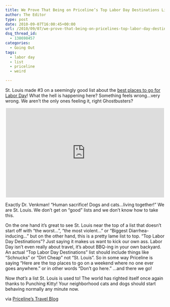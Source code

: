 ```yaml
---
title: We Prove That Being on Priceline’s Top Labor Day Destinations List is Actually Bad
author: The Editor
type: post
date: 2010-09-07T16:00:45+00:00
url: /2010/09/07/we-prove-that-being-on-pricelines-top-labor-day-destinations-list-is-actually-bad/
dsq_thread_id:
  - 138698457
categories:
  - Going Out
tags:
  - labor day
  - list
  - priceline
  - weird

---
```

St. Louis made #3 on a seemingly good list about the <a href="http://travelblog.priceline.com/web/guest/home/-/blogs/priceline-lists-top-50-destinations-for-labor-day-2010;jsessionid=6654E85E801EE839E3B598B05658B075?_33_redirect=/web/guest/home" target="_blank">best places to go for Labor Day</a>! What the hell is happening here? Something feels wrong&#8230;very wrong. We aren&#8217;t the only ones feeling it, right Ghostbusters?

<span class="embed-youtube" style="text-align:center; display: block;"><iframe class='youtube-player' type='text/html' width='500' height='282' src='http://www.youtube.com/embed/O3ZOKDmorj0?version=3&#038;rel=1&#038;fs=1&#038;autohide=2&#038;showsearch=0&#038;showinfo=1&#038;iv_load_policy=1&#038;wmode=transparent' allowfullscreen='true' style='border:0;'></iframe></span>

Exactly Dr. Venkman! &#8220;Human sacrifice! Dogs and cats&#8230;living together!&#8221; We are St. Louis. We don&#8217;t get on &#8220;good&#8221; lists and we don&#8217;t know how to take this.

On the one hand it&#8217;s great to see St. Louis near the top of a list that doesn&#8217;t start off with &#8220;the worst&#8230;&#8221;, &#8220;the most violent&#8230;&#8221; or &#8220;Biggest Diarrhea-inducing&#8230;&#8221; but on the other hand, this is a pretty lame list to top. &#8220;Top Labor Day Destinations&#8221;? Just saying it makes us want to kick our own ass. Labor Day isn&#8217;t even really about travel, it&#8217;s about BBQ-ing in your own backyard. An actual &#8220;Top Labor Day Destinations&#8221; list should include things like &#8220;Schnucks&#8221; or &#8220;Dirt Cheap&#8221; not &#8220;St. Louis&#8221;. So in some way Priceline is saying &#8220;Here are the top places to go on a weekend where no one ever goes anywhere.&#8221; or in other words &#8220;Don&#8217;t go here.&#8221; &#8230;and there we go!

Now _that&#8217;s_ a list St. Louis is used to! The world has righted itself once again thanks to Punching Kitty! Your neighborhood cats and dogs should start behaving normally any minute now.

via <a href="http://travelblog.priceline.com/web/guest/home/-/blogs/priceline-lists-top-50-destinations-for-labor-day-2010;jsessionid=6654E85E801EE839E3B598B05658B075?_33_redirect=/web/guest/home" target="_blank">Priceline&#8217;s Travel Blog</a>
